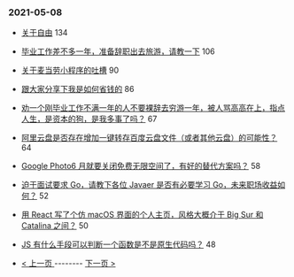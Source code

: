 ### 2021-05-08 
- [关于自由](https://www.v2ex.com/t/775584) 134
- [毕业工作差不多一年，准备辞职出去旅游，请教一下](https://www.v2ex.com/t/775539) 106
- [关于麦当劳小程序的吐槽](https://www.v2ex.com/t/775565) 90
- [跟大家分享下我是如何省钱的](https://www.v2ex.com/t/775576) 86
- [劝一个刚毕业工作不满一年的人不要裸辞去穷游一年，被人骂高高在上，指点人生，是资本的狗，是我多事了吗？](https://www.v2ex.com/t/775681) 67
- [阿里云盘是否存在增加一键转存百度云盘文件（或者其他云盘）的可能性？](https://www.v2ex.com/t/775566) 64
- [Google Photo6 月就要关闭免费无限空间了，有好的替代方案吗？](https://www.v2ex.com/t/775605) 58
- [迫于面试要求 Go，请教下各位 Javaer 是否有必要学习 Go，未来职场收益如何？](https://www.v2ex.com/t/775583) 52
- [用 React 写了个仿 macOS 界面的个人主页，风格大概介于 Big Sur 和 Catalina 之间？](https://www.v2ex.com/t/775582) 50
- [JS 有什么手段可以判断一个函数是不是原生代码吗？](https://www.v2ex.com/t/775677) 48 

- [ < 上一页 ](https://github.com/able8/v2ex-hot-record/blob/master/2021-05-07.md) -------- [ 下一页 > ](https://github.com/able8/v2ex-hot-record/blob/master/2021-05-09.md)